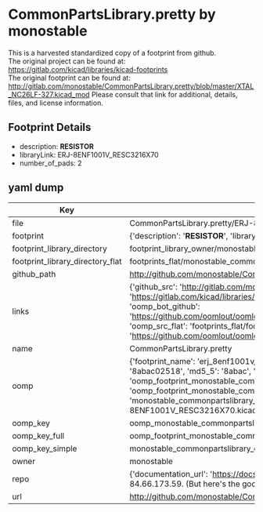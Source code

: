 # CommonPartsLibrary.pretty by monostable  
This is a harvested standardized copy of a footprint from github.  
The original project can be found at:  
https://gitlab.com/kicad/libraries/kicad-footprints  
The original footprint can be found at:
http://gitlab.com/monostable/CommonPartsLibrary.pretty/blob/master/XTAL_NC26LF-327.kicad_mod
Please consult that link for additional, details, files, and license information.  
## Footprint Details
* description: <b>RESISTOR</b>  
* libraryLink: ERJ-8ENF1001V_RESC3216X70  
* number_of_pads: 2  
## yaml dump  
| Key | Value |  
| --- | --- |  
| file | CommonPartsLibrary.pretty/ERJ-8ENF1001V_RESC3216X70.kicad_mod |  
| footprint | {'description': '<b>RESISTOR</b>', 'libraryLink': 'ERJ-8ENF1001V_RESC3216X70', 'number_of_pads': 2} |  
| footprint_library_directory | footprint_library_owner/monostable_CommonPartsLibrary.pretty |  
| footprint_library_directory_flat | footprints_flat/monostable_commonpartslibrary_erj_8enf1001v_resc3216x70/working |  
| github_path | http://github.com/monostable/CommonPartsLibrary.pretty/blob/master/ERJ-8ENF1001V_RESC3216X70.kicad_mod |  
| links | {'github_src': 'http://gitlab.com/monostable/CommonPartsLibrary.pretty/blob/master/XTAL_NC26LF-327.kicad_mod', 'github_src_repo': 'https://gitlab.com/kicad/libraries/kicad-footprints', 'oomp_bot': 'footprints/monostable_commonpartslibrary_erj_8enf1001v_resc3216x70/working', 'oomp_bot_github': 'https://github.com/oomlout/oomlout_oomp_footprint_bot/tree/main/footprints/monostable_commonpartslibrary_erj_8enf1001v_resc3216x70/working', 'oomp_src_flat': 'footprints_flat/footprints_flat/monostable_commonpartslibrary_erj_8enf1001v_resc3216x70/working', 'oomp_src_flat_github': 'https://github.com/oomlout/oomlout_oomp_footprint_src/tree/main/footprints_flat/monostable_commonpartslibrary_erj_8enf1001v_resc3216x70/working'} |  
| name | CommonPartsLibrary.pretty |  
| oomp | {'footprint_name': 'erj_8enf1001v_resc3216x70', 'library_name': 'commonpartslibrary', 'md5': '8abac02518fb9755c499a9a5a0041b49', 'md5_10': '8abac02518', 'md5_5': '8abac', 'md5_6': '8abac0', 'oomp_key': 'oomp_monostable_commonpartslibrary_erj_8enf1001v_resc3216x70', 'oomp_key_extra': 'oomp_footprint_monostable_commonpartslibrary_erj_8enf1001v_resc3216x70', 'oomp_key_full': 'oomp_footprint_monostable_commonpartslibrary_erj_8enf1001v_resc3216x70_8abac0', 'oomp_key_simple': 'monostable_commonpartslibrary_erj_8enf1001v_resc3216x70', 'original_filename': 'CommonPartsLibrary.pretty/ERJ-8ENF1001V_RESC3216X70.kicad_mod', 'owner_name': 'monostable'} |  
| oomp_key | oomp_monostable_commonpartslibrary_erj_8enf1001v_resc3216x70 |  
| oomp_key_full | oomp_footprint_monostable_commonpartslibrary_erj_8enf1001v_resc3216x70 |  
| oomp_key_simple | monostable_commonpartslibrary_erj_8enf1001v_resc3216x70 |  
| owner | monostable |  
| repo | {'documentation_url': 'https://docs.github.com/rest/overview/resources-in-the-rest-api#rate-limiting', 'message': "API rate limit exceeded for 84.66.173.59. (But here's the good news: Authenticated requests get a higher rate limit. Check out the documentation for more details.)"} |  
| url | http://github.com/monostable/CommonPartsLibrary.pretty |  

